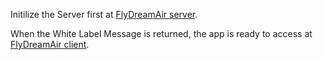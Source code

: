 Initilize the Server first at [FlyDreamAir server](https://flydreamair-react.herokuapp.com/).

When the White Label Message is returned, the app is ready to access at [FlyDreamAir client](https://flydreamair-react.herokuapp.com/).
